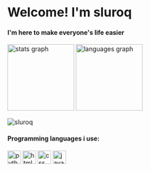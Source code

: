 <h1>Welcome! I'm sluroq</h1>
<h4>I'm here to make everyone's life easier</h4>

<div align="left">
	<img src="https://github-readme-stats.vercel.app/api?username=sluroq&hide_title=false&hide_rank=false&show_icons=true&include_all_commits=true&count_private=true&disable_animations=false&theme=midnight-purple&locale=en&hide_border=false" height="150" alt="stats graph"/>
	<img src="https://github-readme-stats.vercel.app/api/top-langs?username=sluroq&locale=en&hide_title=false&layout=compact&card_width=320&langs_count=5&theme=midnight-purple&hide_border=false" height="150" alt="languages graph"  />
</div>

<p align="left"> 
<img src="https://komarev.com/ghpvc/?username=sluroq&label=Profile%20views&color=4911b3&style=plastic" alt="sluroq"/>
</p>

<h4>Programming languages i use:</h4>
<div align="left">
	<img src="https://cdn.jsdelivr.net/gh/devicons/devicon/icons/python/python-original.svg" alt="python" height="30"/>
	<img src="https://cdn.jsdelivr.net/gh/devicons/devicon/icons/html5/html5-original.svg" alt="html5" height="30"/>
	<img src="https://cdn.jsdelivr.net/gh/devicons/devicon/icons/css3/css3-original.svg" alt="css" height="30"/>
	<img src="https://cdn.jsdelivr.net/gh/devicons/devicon/icons/javascript/javascript-original.svg" alt="javascript" height="30"/>
</div>

